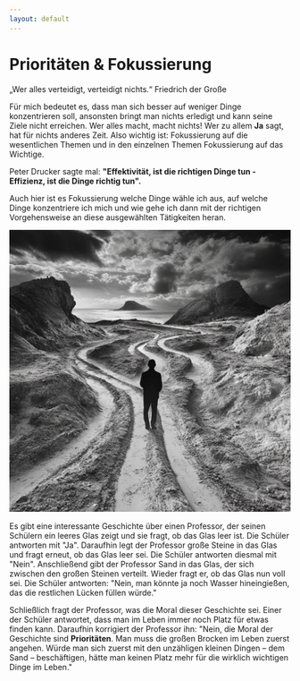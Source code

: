 ```yaml
---
layout: default
---
```


# Prioritäten & Fokussierung

„Wer alles verteidigt, verteidigt nichts.“
Friedrich der Große

Für mich bedeutet es, dass man sich besser auf weniger Dinge konzentrieren soll, ansonsten bringt man nichts erledigt und kann seine Ziele nicht erreichen. Wer alles macht, macht nichts!
Wer zu allem **Ja** sagt, hat für nichts anderes Zeit.
Also wichtig ist: Fokussierung auf die wesentlichen Themen und in den einzelnen Themen Fokussierung auf das Wichtige.

Peter Drucker sagte mal:
**"Effektivität, ist die richtigen Dinge tun - Effizienz, ist die Dinge richtig tun".**

Auch hier ist es Fokussierung welche Dinge wähle ich aus, auf welche Dinge konzentriere ich mich und wie gehe ich dann mit der richtigen Vorgehensweise an diese ausgewählten Tätigkeiten heran.

![alt text](./images/fokussierung.png)

Es gibt eine interessante Geschichte über einen Professor, der seinen Schülern ein leeres Glas zeigt und sie fragt, ob das Glas leer ist. Die Schüler antworten mit "Ja".
Daraufhin legt der Professor große Steine in das Glas und fragt erneut, ob das Glas leer sei.
Die Schüler antworten diesmal mit "Nein". Anschließend gibt der Professor Sand in das Glas, der sich zwischen den großen Steinen verteilt. Wieder fragt er, ob das Glas nun voll sei.
Die Schüler antworten: "Nein, man könnte ja noch Wasser hineingießen, das die restlichen Lücken füllen würde."

Schließlich fragt der Professor, was die Moral dieser Geschichte sei. Einer der Schüler antwortet, dass man im Leben immer noch Platz für etwas finden kann.
Daraufhin korrigiert der Professor ihn: "Nein, die Moral der Geschichte sind **Prioritäten**. Man muss die großen Brocken im Leben zuerst angehen. Würde man sich zuerst mit den unzähligen kleinen Dingen – dem Sand – beschäftigen, hätte man keinen Platz mehr für die wirklich wichtigen Dinge im Leben."